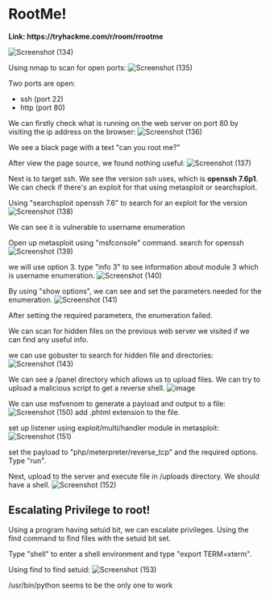 <h1>RootMe!</h1>
<b>Link: https://tryhackme.com/r/room/rrootme</b>


![Screenshot (134)](https://github.com/user-attachments/assets/70859579-a8b3-4992-b7db-9bd448f66076)

Using nmap to scan for open ports:
![Screenshot (135)](https://github.com/user-attachments/assets/2ed46ff1-7250-4763-83c9-5e5bfcee57d1)

Two ports are open: 

- ssh (port 22)
- http (port 80)

We can firstly check what is running on the web server on port 80 by visiting the ip address on the browser:
![Screenshot (136)](https://github.com/user-attachments/assets/ea18260a-66bd-4266-a2c8-804d29d02b7f)

We see a black page with a text "can you root me?"

After view the page source, we found nothing useful:
![Screenshot (137)](https://github.com/user-attachments/assets/ec864ef1-dba4-46bf-af22-16b30c09f53e)

Next is to target ssh. We see the version ssh uses, which is <b>openssh 7.6p1</b>. We can check if there's an exploit for that using metasploit or searchsploit.

Using "searchsploit openssh 7.6"  to search for an exploit for the version
![Screenshot (138)](https://github.com/user-attachments/assets/c2f37532-3343-410e-a11d-3ed477dc39e5)

We can see it is vulnerable to username enumeration

Open up metasploit using "msfconsole" command.
search for openssh
![Screenshot (139)](https://github.com/user-attachments/assets/6ad98380-52fe-4189-bfe6-4c69b2fc1757)

we will use option 3. type "info 3" to see information about module 3 which is username enumeration.
![Screenshot (140)](https://github.com/user-attachments/assets/cf1c7fd0-1bee-4f6d-a016-5ed3443ad67d)

By using "show options", we can see and set the parameters needed for the enumeration.
![Screenshot (141)](https://github.com/user-attachments/assets/93ff0624-cb51-4e6f-949b-460ab8982712)

After setting the required parameters, the enumeration failed. 

We can scan for hidden files on the previous web server we visited if we can find any useful info.

we can use gobuster to search for hidden file and directories:
![Screenshot (143)](https://github.com/user-attachments/assets/a6cf962c-5b69-43f5-95e5-5863adb0df5e)

We can see a /panel directory which allows us to upload files. We can try to upload a malicious script to get a reverse shell.
![image](https://github.com/user-attachments/assets/bc1ff669-7749-40aa-8e03-aa4aca2f2f55)

We can use msfvenom to generate a payload and output to a file:
![Screenshot (150)](https://github.com/user-attachments/assets/f322adbc-d2e4-42c1-a573-da165823b9f8)
add .phtml extension to the file.

set up listener using exploit/multi/handler module in metasploit:
![Screenshot (151)](https://github.com/user-attachments/assets/776ec039-673b-4bf2-b5e8-de421eecce10)

set the payload to "php/meterpreter/reverse_tcp" and the required options.
Type "run".

Next, upload to the server and execute file in /uploads directory.
We should have a shell.
![Screenshot (152)](https://github.com/user-attachments/assets/3b160b4f-b6bc-4749-ac41-500468702bfb)

<h2>Escalating Privilege to root!</h2>

Using a program having setuid bit, we can escalate privileges. Using the find command to find files with the setuid bit set.

Type "shell" to enter a shell environment and type "export TERM=xterm".

Using find to find setuid:
![Screenshot (153)](https://github.com/user-attachments/assets/8ed44a6c-2a87-4d2f-ade4-3961cca2957f)

/usr/bin/python seems to be the only one to work








